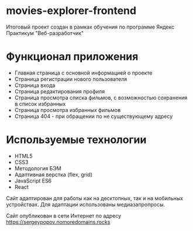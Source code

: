 # movies-explorer-frontend

Итоговый проект создан в рамках обучения по программе Яндекс Практикум "Веб-разработчик"

# Функционал приложения

- Главная страница с основной информацией о проекте
- Страница регистрации нового пользователя
- Страница входа
- Страница редактирования профиля
- Страница просмотра списка фильмов, с возможностью сохранения в список избранных
- Страница просмотра избранных фильмов
- Страница 404 - при обращении по не существующему адресу

# Используемые технологии
- HTML5
- CSS3
- Методология БЭМ
- Адаптивная верстка (flex, grid)
- JavaScript ES6
- React

Сайт адаптирован для работы как на десктопных, так и на мобильных устройствах. Для адаптации использованы медиазапропросы.

Сайт опубликован в сети Интернет по адресу
https://sergeypopov.nomoredomains.rocks


